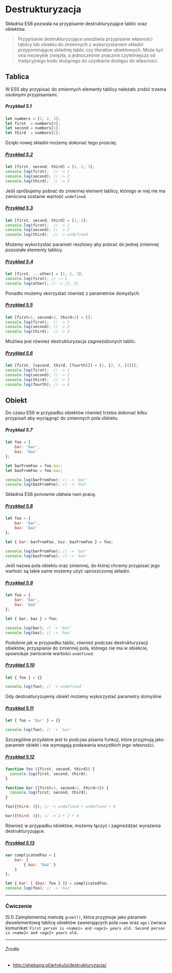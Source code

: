 # Destrukturyzacja

Składnia ES6 pozwala na przypisanie destrukturyzujące tablic oraz obiektów.

> Przypisanie destrukturyzujące umożliwia przypisanie własności tablicy lub obiektu do zmiennych z wykorzystaniem składni przypominającej składnię tablic czy literałów obiektowych. Może być ona niezwykle zwięzła, a jednocześnie znacznie czytelniejsza od tradycyjnego kodu służącego do uzyskania dostępu do własności.

## Tablica

W ES5 aby przypisać do zmiennych elementy tablicy należało zrobić trzema osobnymi przypisaniami. 

##### Przykład 5.1
```js
let numbers = [1, 2, 3];
let first  = numbers[0];
let second = numbers[1];
let third  = numbers[2];
```

Dzięki nowej składni możemy dokonać tego prościej.

##### [Przykład 5.2](https://codepen.io/mmotel/pen/pwgQrL)
```js
let [first, second, third] = [1, 2, 3];
console.log(first);  // -> 1
console.log(second); // -> 2
console.log(third);  // -> 3
```

Jeśli spróbujemy pobrać do zmiennej element tablicy, którego w niej nie ma zwrócona zostanie wartość `undefined`.

##### [Przykład 5.3](https://codepen.io/mmotel/pen/qjbQXz)
```js
let [first, second, third] = [1, 2];
console.log(first);  // -> 1
console.log(second); // -> 2
console.log(third);  // -> undefined
```

Możemy wykorzystać parametr resztowy aby pobrać do jednej zmiennej pozostałe elementy tablicy.

##### [Przykład 5.4](https://codepen.io/mmotel/pen/weMQrd)
```js
let [first, ...other] = [1, 2, 3];
console.log(first); // -> 1
console.log(other); // -> [2, 3]
```

Ponadto możemy skorzystać również z parametrów domyślych.

##### [Przykład 5.5](https://codepen.io/mmotel/pen/rwxQGQ)
```js
let [first=1, second=2, third=3] = [];
console.log(first);  // -> 1
console.log(second); // -> 2
console.log(third);  // -> 3
```

Możliwa jest również destrukturyzacja zagnieżdżonych tablic.

##### [Przykład 5.6](https://codepen.io/mmotel/pen/JJGerQ)
```js
let [first, [second, third, [fourth]]] = [1, [2, 3, [4]]];
console.log(first);  // -> 1
console.log(second); // -> 2
console.log(third);  // -> 3
console.log(fourth); // -> 4
```

## Obiekt

Do czasu ES6 w przypadku obiektów również trzeba dokonać kilku przypisań aby wyciągnąć do zmiennych pola obkietu.

##### Przykład 5.7
```js
let foo = { 
    bar: 'bar',
    baz: 'baz'
};

let barFromFoo = foo.bar;
let bazFromFoo = foo.baz;

console.log(barFromFoo); // -> 'bar'
console.log(bazFromFoo); // -> 'baz'
```

Składnia ES6 ponownie ułatwia nam pracę.

##### [Przykład 5.8](https://codepen.io/mmotel/pen/vZLwJv)
```js
let foo = { 
    bar: 'bar',
    baz: 'baz'
};

let { bar: barFromFoo, baz: bazFromFoo } = foo;

console.log(barFromFoo); // -> 'bar'
console.log(bazFromFoo); // -> 'baz'
```

Jeśli nazwa pola obiektu oraz zmiennej, do której chcemy przypisać jego wartość są takie same możemy użyć uproszczonej składni.

##### [Przykład 5.9](https://codepen.io/mmotel/pen/weMbrv)
```js
let foo = { 
    bar: 'bar',
    baz: 'baz' 
};

let { bar, baz } = foo;

console.log(bar); // -> 'bar'
console.log(baz); // -> 'baz'
```

Podobnie jak w przypadku tablic, również podczas destrukturyzacji obiektów, przyspianie do zmiennej pola, którego nie ma w obiekcie, spowoduje zwrócenie wartości `undefined`.

##### [Przykład 5.10](https://codepen.io/mmotel/pen/jwWoGq)
```js
let { foo } = {}

console.log(foo); // -> undefined
```

Gdy destrukturyzujemy obiekt możemy wykorzystać parametry domyślne.

##### [Przykład 5.11](https://codepen.io/mmotel/pen/yXbyrX)
```js
let { foo = 'bar' } = {}

console.log(foo); // -> 'bar'
```

Szczególnie przydatne jest to podczas pisania funkcji, które przyjmują jako parametr obiekt i nie wymagają podawania wszystkich jego własności.

##### [Przykład 5.12](https://codepen.io/mmotel/pen/eRJaGW)
```js
function foo ({first, second, third}) {
  console.log(first, second, third);
}

function bar ({first=1, second=2, third=3}) {
  console.log(first, second, third);
}

foo({third: 4}); // -> undefined • undefined • 4

bar({third: 4}); // -> 1 • 2 • 4
```

Również w przypadku obiektów, możemy łączyć i zagnieżdżać wyrażenia destrukturyzujące.

##### [Przykład 5.13](https://codepen.io/mmotel/pen/oWKqPJ)
```js
var complicatedFoo = {
    bar: [
        { baz: 'baz' } 
    ]
};

let { bar: [ {baz: foo } ]} = complicatedFoo;
console.log(foo); // -> 'baz'
```

---

### Ćwiczenie

(5.1) Zaimplementuj metodę `greet()`, która przyjmuje jako parametr dwuelementową tablicę obiektów zawierających pola `name` oraz `age` i zwraca komunikat: `First person is <name1> and <age1> years old. Second person is <name2> and <age2> years old.`

---

###### Źródła

* http://shebang.pl/artykuly/destrukturyzacja/
